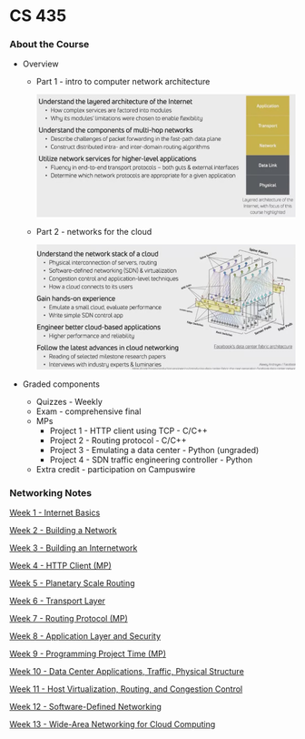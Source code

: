 # CS 435

### About the Course

- Overview
    - Part 1 - intro to computer network architecture
        
        ![Untitled](CS%20435%20909c273d25f24c339033e3d8abeefa6c/Untitled.png)
        
    - Part 2 - networks for the cloud
        
        ![Untitled](CS%20435%20909c273d25f24c339033e3d8abeefa6c/Untitled%201.png)
        
- Graded components
    - Quizzes - Weekly
    - Exam - comprehensive final
    - MPs
        - Project 1 - HTTP client using TCP - C/C++
        - Project 2 - Routing protocol - C/C++
        - Project 3 - Emulating a data center - Python (ungraded)
        - Project 4 - SDN traffic engineering controller - Python
    - Extra credit - participation on Campuswire

### Networking Notes

[Week 1 - Internet Basics](CS%20435%20909c273d25f24c339033e3d8abeefa6c/Week%201%20-%20Internet%20Basics%202798fe799efb49489a2b60518464f7b4.md)

[Week 2 - Building a Network](CS%20435%20909c273d25f24c339033e3d8abeefa6c/Week%202%20-%20Building%20a%20Network%20c8a579c87ec444f7b400e823ea6236c8.md)

[Week 3 - Building an Internetwork](CS%20435%20909c273d25f24c339033e3d8abeefa6c/Week%203%20-%20Building%20an%20Internetwork%20be9d4226a1424693a2ebb004f488ff38.md)

[Week 4 - HTTP Client (MP)](CS%20435%20909c273d25f24c339033e3d8abeefa6c/Week%204%20-%20HTTP%20Client%20(MP)%2039b331c43cc24ca69fbab8ba3e2e8163.md)

[Week 5 - Planetary Scale Routing](CS%20435%20909c273d25f24c339033e3d8abeefa6c/Week%205%20-%20Planetary%20Scale%20Routing%2084e0fd9a463c466e99a977cc5ed85b4b.md)

[Week 6 - Transport Layer](CS%20435%20909c273d25f24c339033e3d8abeefa6c/Week%206%20-%20Transport%20Layer%20bb61344a1db240448d817e4234cba8ab.md)

[Week 7 - Routing Protocol (MP)](CS%20435%20909c273d25f24c339033e3d8abeefa6c/Week%207%20-%20Routing%20Protocol%20(MP)%20a71c11f0ff71471fb7fc9ddeff35d874.md)

[Week 8 - Application Layer and Security](CS%20435%20909c273d25f24c339033e3d8abeefa6c/Week%208%20-%20Application%20Layer%20and%20Security%20ebb7fd5aed644f7499977cadae429d79.md)

[Week 9 - Programming Project Time (MP)](CS%20435%20909c273d25f24c339033e3d8abeefa6c/Week%209%20-%20Programming%20Project%20Time%20(MP)%20fa794cc7caeb4aeea27825fe2e525b3a.md)

[Week 10 - Data Center Applications, Traffic, Physical Structure](CS%20435%20909c273d25f24c339033e3d8abeefa6c/Week%2010%20-%20Data%20Center%20Applications,%20Traffic,%20Physi%2038b4b39b869544aa8d3de319ff0cf772.md)

[Week 11 - Host Virtualization, Routing, and Congestion Control](CS%20435%20909c273d25f24c339033e3d8abeefa6c/Week%2011%20-%20Host%20Virtualization,%20Routing,%20and%20Conges%2097a9204bb4614281ab591f03abc25c6a.md)

[Week 12 - Software-Defined Networking](CS%20435%20909c273d25f24c339033e3d8abeefa6c/Week%2012%20-%20Software-Defined%20Networking%20d911a50c8caf4d47b747364c108b30bc.md)

[Week 13 - Wide-Area Networking for Cloud Computing](CS%20435%20909c273d25f24c339033e3d8abeefa6c/Week%2013%20-%20Wide-Area%20Networking%20for%20Cloud%20Computing%20a8dce5bd29cf48d8afec0ce8f77f086c.md)